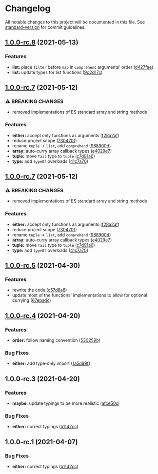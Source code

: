 # Changelog

All notable changes to this project will be documented in this file. See [standard-version](https://github.com/conventional-changelog/standard-version) for commit guidelines.

## [1.0.0-rc.8](https://github.com/drizzer14/fnts/compare/v1.0.0-rc.7...v1.0.0-rc.8) (2021-05-13)


### Features

* **list:** place `filter` before `map` in `comprehend` arguments' order ([d427fae](https://github.com/drizzer14/fnts/commit/d427fae756d2d9b95df17a7f50e625763ca7b5a4))
* **list:** update types for list functions ([9d2d17c](https://github.com/drizzer14/fnts/commit/9d2d17c5ba91b1e9e94dd17525b9602158826db1))

## [1.0.0-rc.7](https://github.com/drizzer14/fnts/compare/v1.0.0-rc.5...v1.0.0-rc.7) (2021-05-12)


### ⚠ BREAKING CHANGES

* removed implementations of ES standard array and string methods

### Features

* **either:** accept only functions as arguments ([f28a2af](https://github.com/drizzer14/fnts/commit/f28a2afa61807532e5ae703870582148ab4255d9))
* reduce project scope ([7304701](https://github.com/drizzer14/fnts/commit/730470125f1c951bfeee4843b524c7b2cd870189))
* rename `tuple` -> `list`, add `comprehend` ([988900d](https://github.com/drizzer14/fnts/commit/988900d58cff43a031c6c0dccf6d3e9b834d790f))
* **array:** auto-curry array callback types ([e4029e7](https://github.com/drizzer14/fnts/commit/e4029e71865271ea56affa0c90a4c5ed688f1c8c))
* **tuple:** move `Tail` type to `tuple` ([c7d91a6](https://github.com/drizzer14/fnts/commit/c7d91a61d8a4b67822e366a16a5c94db3a3e5bae))
* **type:** add `typeOf` overloads ([41c7a70](https://github.com/drizzer14/fnts/commit/41c7a70b0d4e9c0ce2efff5c770fa936ebd5479a))

## [1.0.0-rc.7](https://github.com/drizzer14/fnts/compare/v1.0.0-rc.5...v1.0.0-rc.7) (2021-05-12)


### ⚠ BREAKING CHANGES

* removed implementations of ES standard array and string methods

### Features

* **either:** accept only functions as arguments ([f28a2af](https://github.com/drizzer14/fnts/commit/f28a2afa61807532e5ae703870582148ab4255d9))
* reduce project scope ([7304701](https://github.com/drizzer14/fnts/commit/730470125f1c951bfeee4843b524c7b2cd870189))
* rename `tuple` -> `list`, add `comprehend` ([988900d](https://github.com/drizzer14/fnts/commit/988900d58cff43a031c6c0dccf6d3e9b834d790f))
* **array:** auto-curry array callback types ([e4029e7](https://github.com/drizzer14/fnts/commit/e4029e71865271ea56affa0c90a4c5ed688f1c8c))
* **tuple:** move `Tail` type to `tuple` ([c7d91a6](https://github.com/drizzer14/fnts/commit/c7d91a61d8a4b67822e366a16a5c94db3a3e5bae))
* **type:** add `typeOf` overloads ([41c7a70](https://github.com/drizzer14/fnts/commit/41c7a70b0d4e9c0ce2efff5c770fa936ebd5479a))

## [1.0.0-rc.5](https://github.com/drizzer14/fnts/compare/v1.0.0-rc.4...v1.0.0-rc.5) (2021-04-30)


### Features

* rewrite the code ([c57d8a8](https://github.com/drizzer14/fnts/commit/c57d8a8d977c61ed2a32e7950c50612482be70c9))
* update most of the functions' implementations to allow for optional currying ([67ebadc](https://github.com/drizzer14/fnts/commit/67ebadcdf661439d64078c70c9ad299554de2a06))

## [1.0.0-rc.4](https://github.com/drizzer14/fnts/compare/v1.0.0-rc.3...v1.0.0-rc.4) (2021-04-20)


### Features

* **order:** follow naming convention ([530259b](https://github.com/drizzer14/fnts/commit/530259b344a01fcffc4f1c7def967b6be2d9da2f))


### Bug Fixes

* **either:** add type-only import ([1a5d99f](https://github.com/drizzer14/fnts/commit/1a5d99f52deb99ef1def2a85b65b6f28a461b46a))

## 1.0.0-rc.3 (2021-04-20)


### Features

* **maybe:** update typings to be more realistic ([afce50c](https://github.com/drizzer14/fnts/commit/afce50cf4c0e5b670842b6a8174956f52bdf152e))


### Bug Fixes

* **either:** correct typings ([b1142cc](https://github.com/drizzer14/fnts/commit/b1142ccb462698e1ed145bebc9cdd8fc71563558))

## 1.0.0-rc.1 (2021-04-07)


### Bug Fixes

* **either:** correct typings ([b1142cc](https://github.com/drizzer14/fnts/commit/b1142ccb462698e1ed145bebc9cdd8fc71563558))
